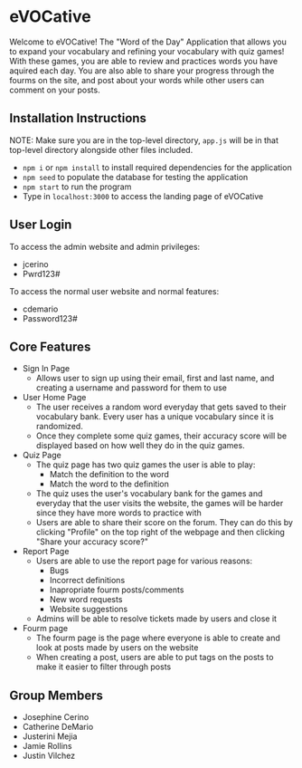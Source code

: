 # eVOCative

Welcome to eVOCative! The "Word of the Day" Application that allows you to expand your vocabulary and refining your vocabulary with quiz games! With these games, you are able to review and practices words you have aquired each day. You are also able to share your progress through the fourms on the site, and post about your words while other users can comment on your posts.

## Installation Instructions

NOTE: Make sure you are in the top-level directory, `app.js` will be in that top-level directory alongside other files included.

+ `npm i` or `npm install` to install required dependencies for the application
+ `npm seed` to populate the database for testing the application
+ `npm start` to run the program
+ Type in `localhost:3000` to access the landing page of eVOCative

## User Login
To access the admin website and admin privileges:
- jcerino
- Pwrd123#
  
To access the normal user website and normal features:
- cdemario
- Password123#

## Core Features
- Sign In Page
    - Allows user to sign up using their email, first and last name, and creating a username and password for them to use
- User Home Page
    - The user receives a random word everyday that gets saved to their vocabulary bank. Every user has a unique vocabulary since it is randomized.
    - Once they complete some quiz games, their accuracy score will be displayed based on how well they do in the quiz games.
- Quiz Page
  - The quiz page has two quiz games the user is able to play:
    - Match the definition to the word
    - Match the word to the definition
   - The quiz uses the user's vocabulary bank for the games and everyday that the user visits the website, the games will be harder since they have more words to practice with
  - Users are able to share their score on the forum. They can do this by clicking "Profile" on the top right of the webpage and then clicking "Share your accuracy score?"
- Report Page
  - Users are able to use the report page for various reasons:
    - Bugs
    - Incorrect definitions
    - Inapropriate fourm posts/comments
    - New word requests
    - Website suggestions
  - Admins will be able to resolve tickets made by users and close it
- Fourm page
    - The fourm page is the page where everyone is able to create and look at posts made by users on the website
    - When creating a post, users are able to put tags on the posts to make it easier to filter through posts


## Group Members

- Josephine Cerino
- Catherine DeMario
- Justerini Mejia
- Jamie Rollins
- Justin Vilchez
